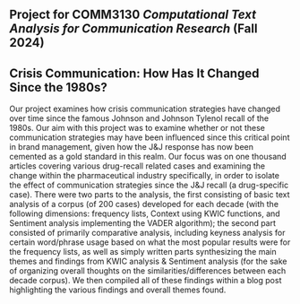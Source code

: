 ## Project for COMM3130 _Computational Text Analysis for Communication Research_ (Fall 2024)

## Crisis Communication: How Has It Changed Since the 1980s?

Our project examines how crisis communication strategies have changed over time since the famous Johnson and Johnson Tylenol recall of the 1980s. Our aim with this project was to examine whether or not these communication strategies may have been influenced since this critical point in brand management, given how the J&J response has now been cemented as a gold standard in this realm. Our focus was on one thousand articles covering various drug-recall related cases and examining the change within the pharmaceutical industry specifically, in order to isolate the effect of communication strategies since the J&J recall (a drug-specific case). There were two parts to the analysis, the first consisting of basic text analysis of a corpus (of 200 cases) developed for each decade (with the following dimensions: frequency lists, Context using KWIC functions, and Sentiment analysis implementing the VADER algorithm); the second part consisted of primarily comparative analysis, including keyness analysis for certain word/phrase usage based on what the most popular results were for the frequency lists, as well as simply written parts synthesizing the main themes and findings from KWIC analysis & Sentiment analysis (for the sake of organizing overall thoughts on the similarities/differences between each decade corpus). We then compiled all of these findings within a blog post highlighting the various findings and overall themes found.